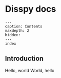 # Disspy docs

```{toctree}
---
caption: Contents
maxdepth: 2
hidden:
---
index
```

## Introduction

Hello, world
World, hello